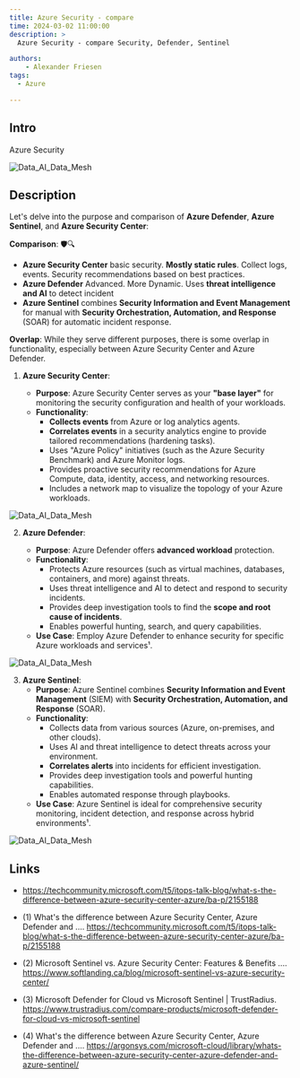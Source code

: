 ```yaml
---
title: Azure Security - compare
time: 2024-03-02 11:00:00
description: >
  Azure Security - compare Security, Defender, Sentinel

authors:
    - Alexander Friesen
tags:
  - Azure

---
```


## Intro

Azure Security


![Data_AI_Data_Mesh](https://techcommunity.microsoft.com/t5/image/serverpage/image-id/256459i5FA890E666D3F0CD/image-size/large)


## Description

Let's delve into the purpose and comparison of **Azure Defender**, **Azure Sentinel**, and **Azure Security Center**:


**Comparison**: 🛡️🔍

  - **Azure Security Center** basic security. **Mostly static rules**. Collect logs, events. Security recommendations based on best practices.
  - **Azure Defender** Advanced. More Dynamic. Uses **threat intelligence and AI** to detect incident
  - **Azure Sentinel** combines **Security Information and Event Management** for manual with **Security Orchestration, Automation, and Response** (SOAR) for automatic incident response.


**Overlap**: While they serve different purposes, there is some overlap in functionality, especially between Azure Security Center and Azure Defender.





1. **Azure Security Center**:

    - **Purpose**: Azure Security Center serves as your **"base layer"** for monitoring the security configuration and health of your workloads.
    - **Functionality**:
        - **Collects events** from Azure or log analytics agents.
        - **Correlates events** in a security analytics engine to provide tailored recommendations (hardening tasks).
        - Uses "Azure Policy" initiatives (such as the Azure Security Benchmark) and Azure Monitor logs.
        - Provides proactive security recommendations for Azure Compute, data, identity, access, and networking resources.
        - Includes a network map to visualize the topology of your Azure workloads.


![Data_AI_Data_Mesh](https://techcommunity.microsoft.com/t5/image/serverpage/image-id/256465i68CD48D392D88BCC/image-size/large?v=v2&px=999)



2. **Azure Defender**:

    - **Purpose**: Azure Defender offers **advanced workload** protection.
    - **Functionality**:
        - Protects Azure resources (such as virtual machines, databases, containers, and more) against threats.
        - Uses threat intelligence and AI to detect and respond to security incidents.
        - Provides deep investigation tools to find the **scope and root cause of incidents**.
        - Enables powerful hunting, search, and query capabilities.
    - **Use Case**: Employ Azure Defender to enhance security for specific Azure workloads and services¹.

![Data_AI_Data_Mesh](https://techcommunity.microsoft.com/t5/image/serverpage/image-id/256464iC0199C24BE1457F0/image-size/large?v=v2&px=999)

3. **Azure Sentinel**:
    - **Purpose**: Azure Sentinel combines **Security Information and Event Management** (SIEM) with **Security Orchestration, Automation, and Response** (SOAR).
    - **Functionality**:
        - Collects data from various sources (Azure, on-premises, and other clouds).
        - Uses AI and threat intelligence to detect threats across your environment.
        - **Correlates alerts** into incidents for efficient investigation.
        - Provides deep investigation tools and powerful hunting capabilities.
        - Enables automated response through playbooks.
    - **Use Case**: Azure Sentinel is ideal for comprehensive security monitoring, incident detection, and response across hybrid environments¹.



![Data_AI_Data_Mesh](https://techcommunity.microsoft.com/t5/image/serverpage/image-id/256462iAC7519F10517D10F/image-size/large?v=v2&px=999)










## Links

- <https://techcommunity.microsoft.com/t5/itops-talk-blog/what-s-the-difference-between-azure-security-center-azure/ba-p/2155188>

- (1) What's the difference between Azure Security Center, Azure Defender and .... <https://techcommunity.microsoft.com/t5/itops-talk-blog/what-s-the-difference-between-azure-security-center-azure/ba-p/2155188>
- (2) Microsoft Sentinel vs. Azure Security Center: Features & Benefits .... <https://www.softlanding.ca/blog/microsoft-sentinel-vs-azure-security-center/>
- (3) Microsoft Defender for Cloud vs Microsoft Sentinel | TrustRadius. <https://www.trustradius.com/compare-products/microsoft-defender-for-cloud-vs-microsoft-sentinel>
- (4) What's the difference between Azure Security Center, Azure Defender and .... <https://argonsys.com/microsoft-cloud/library/whats-the-difference-between-azure-security-center-azure-defender-and-azure-sentinel/>